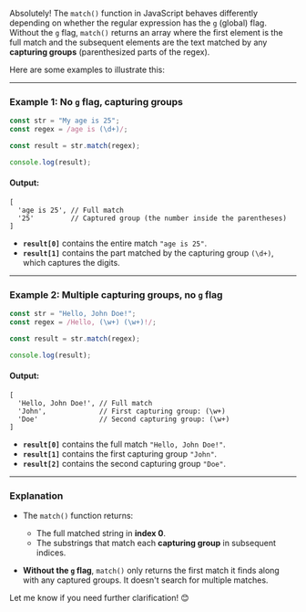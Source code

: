 Absolutely! The `match()` function in JavaScript behaves differently depending on whether the regular expression has the `g` (global) flag. Without the `g` flag, `match()` returns an array where the first element is the full match and the subsequent elements are the text matched by any **capturing groups** (parenthesized parts of the regex).

Here are some examples to illustrate this:

---

### Example 1: No `g` flag, capturing groups

```javascript
const str = "My age is 25";
const regex = /age is (\d+)/;

const result = str.match(regex);

console.log(result);
```

#### Output:
```
[
  'age is 25', // Full match
  '25'         // Captured group (the number inside the parentheses)
]
```

- **`result[0]`** contains the entire match `"age is 25"`.
- **`result[1]`** contains the part matched by the capturing group `(\d+)`, which captures the digits.

---

### Example 2: Multiple capturing groups, no `g` flag

```javascript
const str = "Hello, John Doe!";
const regex = /Hello, (\w+) (\w+)!/;

const result = str.match(regex);

console.log(result);
```

#### Output:
```
[
  'Hello, John Doe!', // Full match
  'John',             // First capturing group: (\w+)
  'Doe'               // Second capturing group: (\w+)
]
```

- **`result[0]`** contains the full match `"Hello, John Doe!"`.
- **`result[1]`** contains the first capturing group `"John"`.
- **`result[2]`** contains the second capturing group `"Doe"`.

---

### Explanation

- The `match()` function returns:
  - The full matched string in **index 0**.
  - The substrings that match each **capturing group** in subsequent indices.

- **Without the `g` flag**, `match()` only returns the first match it finds along with any captured groups. It doesn't search for multiple matches.

Let me know if you need further clarification! 😊
